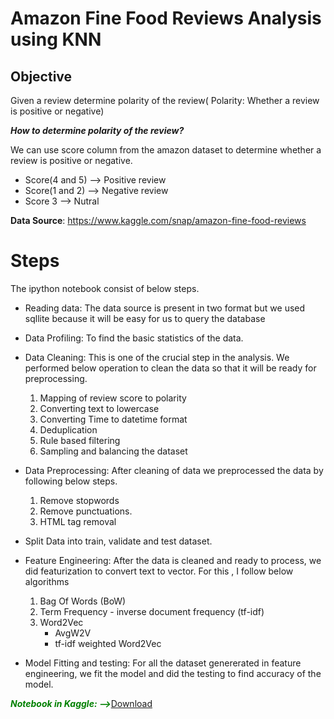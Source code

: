 
# Amazon Fine Food Reviews Analysis using KNN

## Objective


Given a review determine polarity of the review( Polarity: Whether a review is positive or negative)

<i><b>How to determine polarity of the review?</b></i>

We can use score column from the amazon dataset to determine whether a review is positive or negative.

- Score(4 and 5) --> Positive review
- Score(1 and 2) --> Negative review
- Score 3 --> Nutral


<b>Data Source</b>: https://www.kaggle.com/snap/amazon-fine-food-reviews <br>

# Steps

The ipython notebook consist of below steps.
- Reading data: The data source is present in two format but we used sqllite because it will be easy for us to query the database

- Data Profiling: To find the basic statistics of the data.
- Data Cleaning: This is one of the crucial step in the analysis. We performed below operation to clean the data so that it will be ready for preprocessing.
    1. Mapping of review score to polarity
    2. Converting text to lowercase
    3. Converting Time to datetime format
    4. Deduplication
    5. Rule based filtering
    6. Sampling and balancing the dataset

- Data Preprocessing: After cleaning of data we preprocessed the data by following below steps.
    1. Remove stopwords
    2. Remove punctuations.
    3. HTML tag removal
- Split Data into train, validate and test dataset.
- Feature Engineering: After the data is cleaned and ready to process, we did featurization to convert text to vector. For this , I follow below algorithms
    1. Bag Of Words (BoW)
    2. Term Frequency - inverse document frequency (tf-idf)
    3. Word2Vec
        - AvgW2V
        - tf-idf weighted Word2Vec
- Model Fitting and testing: For all the dataset genererated in feature engineering, we fit the model and did the testing to find accuracy of the model.

<i><b><font color="green">Notebook in Kaggle:  --></font></b></i><a href = "https://www.kaggle.com/nitinakash1989/amazon-fine-food-reviews-analysis-using-knn">Download</a>
